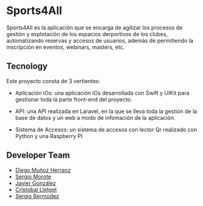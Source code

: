 # Sports4All

Sports4All es la aplicación que se encarga de agilizar los procesos de gestión y explotación de los espacios derportivos de los clubes, automatizando reservas y accesos de usuarios, además de permitiendo la inscripción en eventos, webinars, masters, etc.

## Tecnology

Este proyecto consta de 3 vertientes:

* Aplicación iOs: una aplicación iOs desarrollada con Swift y UIKit para gestionar toda la parte front-end del proyecto.

* API: una API realizada en Laravel, en la que se lleva toda la gestión de la base de datos y un web a modo de infomación de la aplicación.

* Sistema de Accesos: un sistema de accesos con lector Qr realizado con Python y una Raspberry PI

## Developer Team

* [Diego Muñoz Herranz](https://www.linkedin.com/in/diego-mu%C3%B1oz-herranz-b03a42182/)
* [Sergio Morote](https://www.linkedin.com/in/sergio-morote-80250613a/)
* [Javier González](https://www.linkedin.com/in/javierglezdelmas/)
* [Cristobal Lletget](https://www.linkedin.com/in/cristobal-lletget-luque-8a67b5197/)
* [Sergio Bermúdez](https://www.linkedin.com/in/bsergio/)


